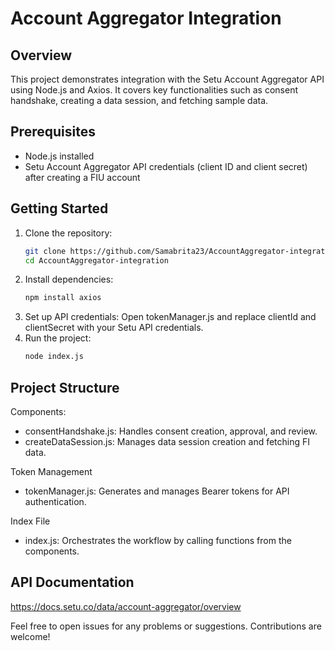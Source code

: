 # Account Aggregator Integration

## Overview

This project demonstrates integration with the Setu Account Aggregator API using Node.js and Axios. It covers key functionalities such as consent handshake, creating a data session, and fetching sample data.

## Prerequisites

- Node.js installed
- Setu Account Aggregator API credentials (client ID and client secret) after creating a FIU account

## Getting Started

1. Clone the repository:
   ```bash
   git clone https://github.com/Samabrita23/AccountAggregator-integration.git
   cd AccountAggregator-integration
2. Install dependencies:
   ```bash
   npm install axios
4. Set up API credentials:
  Open tokenManager.js and replace clientId and clientSecret with your Setu API credentials.
5. Run the project:
   ```bash
   node index.js

## Project Structure
   Components: 
   - consentHandshake.js: Handles consent creation, approval, and review.
   - createDataSession.js: Manages data session creation and fetching FI data.
   
   Token Management
   - tokenManager.js: Generates and manages Bearer tokens for API authentication.
     
   Index File
   - index.js: Orchestrates the workflow by calling functions from the components.

## API Documentation
   https://docs.setu.co/data/account-aggregator/overview


Feel free to open issues for any problems or suggestions. Contributions are welcome!
